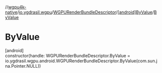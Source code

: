 //[wgpu4k-native](../../../../index.md)/[io.ygdrasil.wgpu](../../index.md)/[WGPURenderBundleDescriptor](../index.md)/[[android]ByValue](index.md)/[ByValue](-by-value.md)

# ByValue

[android]\
constructor(handle: WGPURenderBundleDescriptor.ByValue = io.ygdrasil.wgpu.android.WGPURenderBundleDescriptor.ByValue(com.sun.jna.Pointer.NULL))